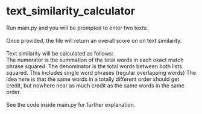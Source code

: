 # text_similarity_calculator

Run main.py and you will be prompted to enter two texts.
<br/>
<br/>
Once provided, the file will return an overall score on on text similarity.
<br/>
<br/>
Text similarity will be calculated as follows:
<br/>
The numerator is the summation of the total words in each exact match phrase squared.
The denominator is the total words between both lists squared.
This includes single word phrases (regular overlapping words)
The idea here is that the same words in a totally different order should get credit, but nowhere near as much credit as the same words in the same order.
<br/>
<br/>
See the code inside main.py for further explanation.
